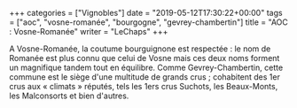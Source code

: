 +++
categories = ["Vignobles"]
date = "2019-05-12T17:30:22+00:00"
tags = ["aoc", "vosne-romanée", "bourgogne", "gevrey-chambertin"]
title = "AOC : Vosne-Romanée"
writer = "LeChaps"
+++

A Vosne-Romanée, la coutume bourguignone est respectée : le nom de Romanée est plus connu que celui de Vosne mais ces deux noms forment un magnifique tandem tout en équilibre. Comme Gevrey-Chambertin, cette commune est le siège d'une multitude de grands crus ; cohabitent des 1er crus aux « climats » réputés, tels les 1ers crus Suchots, les Beaux-Monts, les Malconsorts et bien d'autres.